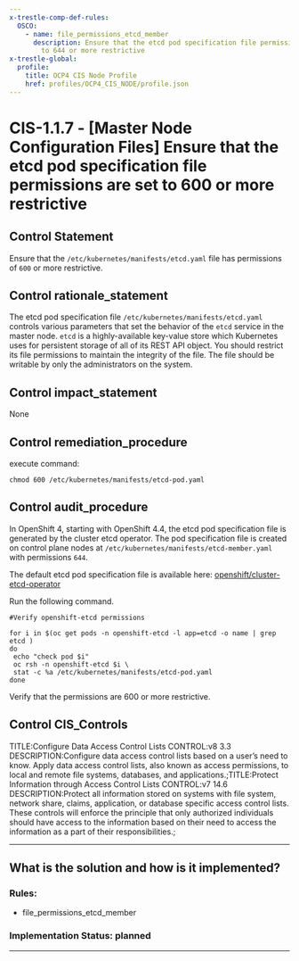 ```yaml
---
x-trestle-comp-def-rules:
  OSCO:
    - name: file_permissions_etcd_member
      description: Ensure that the etcd pod specification file permissions are set
        to 644 or more restrictive
x-trestle-global:
  profile:
    title: OCP4 CIS Node Profile
    href: profiles/OCP4_CIS_NODE/profile.json
---
```


# CIS-1.1.7 - \[Master Node Configuration Files\] Ensure that the etcd pod specification file permissions are set to 600 or more restrictive

## Control Statement

Ensure that the `/etc/kubernetes/manifests/etcd.yaml` file has permissions of `600` or more restrictive.

## Control rationale_statement

The etcd pod specification file `/etc/kubernetes/manifests/etcd.yaml` controls various parameters that set the behavior of the `etcd` service in the master node. `etcd` is a highly-available key-value store which Kubernetes uses for persistent storage of all of its REST API object. You should restrict its file permissions to maintain the integrity of the file. The file should be writable by only the administrators on the system.

## Control impact_statement

None

## Control remediation_procedure

execute command:

```
chmod 600 /etc/kubernetes/manifests/etcd-pod.yaml
```

## Control audit_procedure

In OpenShift 4, starting with OpenShift 4.4, the etcd pod specification file is generated by the cluster etcd operator. The pod specification file is created on control plane nodes at `/etc/kubernetes/manifests/etcd-member.yaml` with permissions `644`.

The default etcd pod specification file is available here: [openshift/cluster-etcd-operator](https://github.com/openshift/cluster-etcd-operator/blob/master/bindata/etcd/pod.yaml)

Run the following command.

```
#Verify openshift-etcd permissions

for i in $(oc get pods -n openshift-etcd -l app=etcd -o name | grep etcd )
do
 echo "check pod $i"
 oc rsh -n openshift-etcd $i \
 stat -c %a /etc/kubernetes/manifests/etcd-pod.yaml
done
```

Verify that the permissions are 600 or more restrictive.

## Control CIS_Controls

TITLE:Configure Data Access Control Lists CONTROL:v8 3.3 DESCRIPTION:Configure data access control lists based on a user’s need to know. Apply data access control lists, also known as access permissions, to local and remote file systems, databases, and applications.;TITLE:Protect Information through Access Control Lists CONTROL:v7 14.6 DESCRIPTION:Protect all information stored on systems with file system, network share, claims, application, or database specific access control lists. These controls will enforce the principle that only authorized individuals should have access to the information based on their need to access the information as a part of their responsibilities.;

______________________________________________________________________

## What is the solution and how is it implemented?

<!-- For implementation status enter one of: implemented, partial, planned, alternative, not-applicable -->

<!-- Note that the list of rules under ### Rules: is read-only and changes will not be captured after assembly to JSON -->

<!-- Add control implementation description here for control: CIS-1.1.7 -->

### Rules:

  - file_permissions_etcd_member

### Implementation Status: planned

______________________________________________________________________
